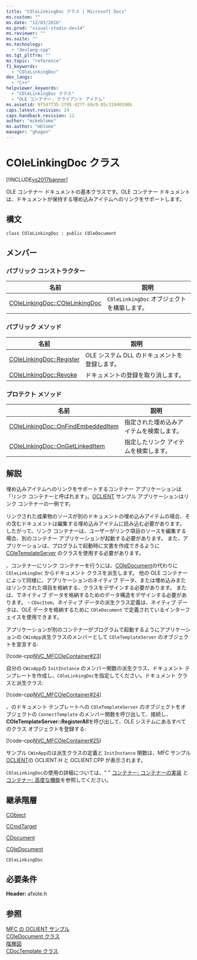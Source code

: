 ```yaml
---
title: "COleLinkingDoc クラス | Microsoft Docs"
ms.custom: ""
ms.date: "12/03/2016"
ms.prod: "visual-studio-dev14"
ms.reviewer: ""
ms.suite: ""
ms.technology: 
  - "devlang-cpp"
ms.tgt_pltfrm: ""
ms.topic: "reference"
f1_keywords: 
  - "COleLinkingDoc"
dev_langs: 
  - "C++"
helpviewer_keywords: 
  - "COleLinkingDoc クラス"
  - "OLE コンテナー, クライアント アイテム"
ms.assetid: 9f547f35-2f95-427f-b9c0-85c31940198b
caps.latest.revision: 24
caps.handback.revision: 12
author: "mikeblome"
ms.author: "mblome"
manager: "ghogen"
---
```

# COleLinkingDoc クラス
[!INCLUDE[vs2017banner](../../assembler/inline/includes/vs2017banner.md)]

OLE コンテナー ドキュメントの基本クラスです。OLE コンテナー ドキュメントは、ドキュメントが保持する埋め込みアイテムへのリンクをサポートします。  
  
## 構文  
  
```  
class COleLinkingDoc : public COleDocument  
```  
  
## メンバー  
  
### パブリック コンストラクター  
  
|名前|説明|  
|--------|--------|  
|[COleLinkingDoc::COleLinkingDoc](../Topic/COleLinkingDoc::COleLinkingDoc.md)|`COleLinkingDoc` オブジェクトを構築します。|  
  
### パブリック メソッド  
  
|名前|説明|  
|--------|--------|  
|[COleLinkingDoc::Register](../Topic/COleLinkingDoc::Register.md)|OLE システム DLL のドキュメントを登録します。|  
|[COleLinkingDoc::Revoke](../Topic/COleLinkingDoc::Revoke.md)|ドキュメントの登録を取り消します。|  
  
### プロテクト メソッド  
  
|名前|説明|  
|--------|--------|  
|[COleLinkingDoc::OnFindEmbeddedItem](../Topic/COleLinkingDoc::OnFindEmbeddedItem.md)|指定された埋め込みアイテムを検索します。|  
|[COleLinkingDoc::OnGetLinkedItem](../Topic/COleLinkingDoc::OnGetLinkedItem.md)|指定したリンク アイテムを検索します。|  
  
## 解説  
 埋め込みアイテムへのリンクをサポートするコンテナー アプリケーションは「リンク コンテナーと呼ばれます」。[OCLIENT](../../top/visual-cpp-samples.md) サンプル アプリケーションはリンク コンテナーの一例です。  
  
 リンクされた成果物のソースが別のドキュメントの埋め込みアイテムの場合、その含むドキュメントは編集する埋め込みアイテムに読み込む必要があります。  したがって、リンク コンテナーは、ユーザーがリンク項目のソースを編集する場合、別のコンテナー アプリケーションが起動する必要があります。  また、アプリケーションは、プログラムで起動時に文書を作成できるように [COleTemplateServer](../../mfc/reference/coletemplateserver-class.md) のクラスを使用する必要があります。  
  
 、コンテナーにリンク コンテナーを行うには、[COleDocument](../../mfc/reference/coledocument-class.md)の代わりに `COleLinkingDoc` からドキュメント クラスを派生します。  他の OLE コンテナーによって同様に、アプリケーションのネイティブ データ、または埋め込みまたはリンクされた項目を格納する、クラスをデザインする必要があります。  または、でネイティブ データを格納するためのデータ構造をデザインする必要があります。  \- `CDocItem`、ネイティブ データの派生クラス定義は、ネイティブ データは、OLE データを格納するために `COleDocument` で定義されているインターフェイスを使用できます。  
  
 アプリケーションが別のコンテナーがプログラムで起動するようにアプリケーションの `CWinApp`派生クラスのメンバーとして `COleTemplateServer` のオブジェクトを宣言する:  
  
 [!code-cpp[NVC_MFCOleContainer#23](../../mfc/reference/codesnippet/CPP/colelinkingdoc-class_1.h)]  
  
 自分の `CWinApp`の `InitInstance` のメンバー関数の派生クラス、ドキュメント テンプレートを作成し、`COleLinkingDoc`を指定してください。ドキュメント クラスと派生クラス:  
  
 [!code-cpp[NVC_MFCOleContainer#24](../../mfc/reference/codesnippet/CPP/colelinkingdoc-class_2.cpp)]  
  
 、のドキュメント テンプレートへの `COleTemplateServer` のオブジェクトをオブジェクトの `ConnectTemplate` のメンバー関数を呼び出して、接続し、**COleTemplateServer::RegisterAll**を呼び出して、OLE システムにあるすべてのクラス オブジェクトを登録する:  
  
 [!code-cpp[NVC_MFCOleContainer#25](../../mfc/reference/codesnippet/CPP/colelinkingdoc-class_3.cpp)]  
  
 サンプル `CWinApp`のは派生クラスの定義と `InitInstance` 関数は、MFC サンプル [OCLIENT](../../top/visual-cpp-samples.md)の OCLIENT.H と OCLIENT.CPP が表示されます。  
  
 `COleLinkingDoc`の使用の詳細については、" " [コンテナー: コンテナーの実装](../../mfc/containers-implementing-a-container.md) と [コンテナー: 高度な機能](../../mfc/containers-advanced-features.md)を参照してください。  
  
## 継承階層  
 [CObject](../Topic/CObject%20Class.md)  
  
 [CCmdTarget](../Topic/CCmdTarget%20Class.md)  
  
 [CDocument](../Topic/CDocument%20Class.md)  
  
 [COleDocument](../../mfc/reference/coledocument-class.md)  
  
 `COleLinkingDoc`  
  
## 必要条件  
 **Header:** afxole.h  
  
## 参照  
 [MFC の OCLIENT サンプル](../../top/visual-cpp-samples.md)   
 [COleDocument クラス](../../mfc/reference/coledocument-class.md)   
 [階層図](../../mfc/hierarchy-chart.md)   
 [CDocTemplate クラス](../../mfc/reference/cdoctemplate-class.md)